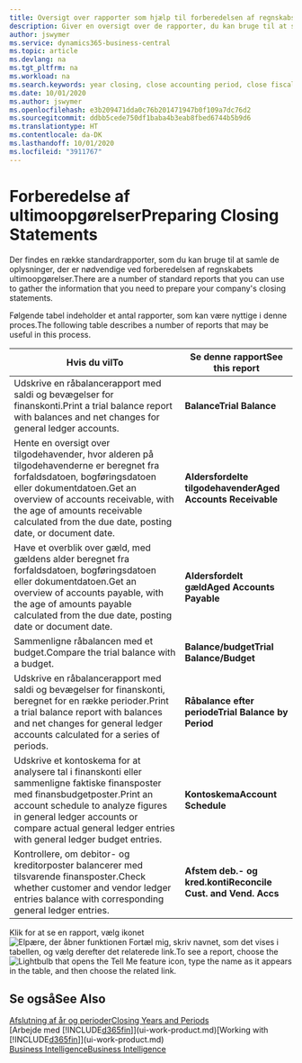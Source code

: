 ```yaml
---
title: Oversigt over rapporter som hjælp til forberedelsen af regnskabsafslutning | Microsoft Docs
description: Giver en oversigt over de rapporter, du kan bruge til at samle oplysninger til udarbejdelse af virksomhedens ultimoopgørelser ved regnskabsårets afslutning.
author: jswymer
ms.service: dynamics365-business-central
ms.topic: article
ms.devlang: na
ms.tgt_pltfrm: na
ms.workload: na
ms.search.keywords: year closing, close accounting period, close fiscal year, aging, creditor payments, vendor payments, assets, liabilities, equity, analysis, reporting, financial report, business intelligence, BI, Power Bi, KPI
ms.date: 10/01/2020
ms.author: jswymer
ms.openlocfilehash: e3b209471dda0c76b201471947b0f109a7dc76d2
ms.sourcegitcommit: ddbb5cede750df1baba4b3eab8fbed6744b5b9d6
ms.translationtype: HT
ms.contentlocale: da-DK
ms.lasthandoff: 10/01/2020
ms.locfileid: "3911767"
---
```

# <a name="preparing-closing-statements"></a><span data-ttu-id="25b5c-103">Forberedelse af ultimoopgørelser</span><span class="sxs-lookup"><span data-stu-id="25b5c-103">Preparing Closing Statements</span></span>
<span data-ttu-id="25b5c-104">Der findes en række standardrapporter, som du kan bruge til at samle de oplysninger, der er nødvendige ved forberedelsen af regnskabets ultimoopgørelser.</span><span class="sxs-lookup"><span data-stu-id="25b5c-104">There are a number of standard reports that you can use to gather the information that you need to prepare your company's closing statements.</span></span>

<span data-ttu-id="25b5c-105">Følgende tabel indeholder et antal rapporter, som kan være nyttige i denne proces.</span><span class="sxs-lookup"><span data-stu-id="25b5c-105">The following table describes a number of reports that may be useful in this process.</span></span>  

| <span data-ttu-id="25b5c-106">Hvis du vil</span><span class="sxs-lookup"><span data-stu-id="25b5c-106">To</span></span> | <span data-ttu-id="25b5c-107">Se denne rapport</span><span class="sxs-lookup"><span data-stu-id="25b5c-107">See this report</span></span> |
| --- | --- |
| <span data-ttu-id="25b5c-108">Udskrive en råbalancerapport med saldi og bevægelser for finanskonti.</span><span class="sxs-lookup"><span data-stu-id="25b5c-108">Print a trial balance report with balances and net changes for general ledger accounts.</span></span> |<span data-ttu-id="25b5c-109">**Balance**</span><span class="sxs-lookup"><span data-stu-id="25b5c-109">**Trial Balance**</span></span> |
| <span data-ttu-id="25b5c-110">Hente en oversigt over tilgodehavender, hvor alderen på tilgodehavenderne er beregnet fra forfaldsdatoen, bogføringsdatoen eller dokumentdatoen.</span><span class="sxs-lookup"><span data-stu-id="25b5c-110">Get an overview of accounts receivable, with the age of amounts receivable calculated from the due date, posting date, or document date.</span></span> |<span data-ttu-id="25b5c-111">**Aldersfordelte tilgodehavender**</span><span class="sxs-lookup"><span data-stu-id="25b5c-111">**Aged Accounts Receivable**</span></span> |
| <span data-ttu-id="25b5c-112">Have et overblik over gæld, med gældens alder beregnet fra forfaldsdatoen, bogføringsdatoen eller dokumentdatoen.</span><span class="sxs-lookup"><span data-stu-id="25b5c-112">Get an overview of accounts payable, with the age of amounts payable calculated from the due date, posting date or document date.</span></span> |<span data-ttu-id="25b5c-113">**Aldersfordelt gæld**</span><span class="sxs-lookup"><span data-stu-id="25b5c-113">**Aged Accounts Payable**</span></span> |
| <span data-ttu-id="25b5c-114">Sammenligne råbalancen med et budget.</span><span class="sxs-lookup"><span data-stu-id="25b5c-114">Compare the trial balance with a budget.</span></span> |<span data-ttu-id="25b5c-115">**Balance/budget**</span><span class="sxs-lookup"><span data-stu-id="25b5c-115">**Trial Balance/Budget**</span></span> |
| <span data-ttu-id="25b5c-116">Udskrive en råbalancerapport med saldi og bevægelser for finanskonti, beregnet for en række perioder.</span><span class="sxs-lookup"><span data-stu-id="25b5c-116">Print a trial balance report with balances and net changes for general ledger accounts calculated for a series of periods.</span></span> |<span data-ttu-id="25b5c-117">**Råbalance efter periode**</span><span class="sxs-lookup"><span data-stu-id="25b5c-117">**Trial Balance by Period**</span></span> |
| <span data-ttu-id="25b5c-118">Udskrive et kontoskema for at analysere tal i finanskonti eller sammenligne faktiske finansposter med finansbudgetposter.</span><span class="sxs-lookup"><span data-stu-id="25b5c-118">Print an account schedule to analyze figures in general ledger accounts or compare actual general ledger entries with general ledger budget entries.</span></span> |<span data-ttu-id="25b5c-119">**Kontoskema**</span><span class="sxs-lookup"><span data-stu-id="25b5c-119">**Account Schedule**</span></span> |
| <span data-ttu-id="25b5c-120">Kontrollere, om debitor- og kreditorposter balancerer med tilsvarende finansposter.</span><span class="sxs-lookup"><span data-stu-id="25b5c-120">Check whether customer and vendor ledger entries balance with corresponding general ledger entries.</span></span> |<span data-ttu-id="25b5c-121">**Afstem deb.- og kred.konti**</span><span class="sxs-lookup"><span data-stu-id="25b5c-121">**Reconcile Cust. and Vend. Accs**</span></span> |

<span data-ttu-id="25b5c-122">Klik for at se en rapport, vælg ikonet ![Elpære, der åbner funktionen Fortæl mig](media/ui-search/search_small.png "Fortæl mig, hvad du vil foretage dig"), skriv navnet, som det vises i tabellen, og vælg derefter det relaterede link.</span><span class="sxs-lookup"><span data-stu-id="25b5c-122">To see a report, choose the ![Lightbulb that opens the Tell Me feature](media/ui-search/search_small.png "Tell me what you want to do") icon, type the name as it appears in the table, and then choose the related link.</span></span>

## <a name="see-also"></a><span data-ttu-id="25b5c-123">Se også</span><span class="sxs-lookup"><span data-stu-id="25b5c-123">See Also</span></span>
[<span data-ttu-id="25b5c-124">Afslutning af år og perioder</span><span class="sxs-lookup"><span data-stu-id="25b5c-124">Closing Years and Periods</span></span>](year-close-years-periods.md)  
<span data-ttu-id="25b5c-125">[Arbejde med [!INCLUDE[d365fin](includes/d365fin_md.md)]](ui-work-product.md)</span><span class="sxs-lookup"><span data-stu-id="25b5c-125">[Working with [!INCLUDE[d365fin](includes/d365fin_md.md)]](ui-work-product.md)</span></span>  
[<span data-ttu-id="25b5c-126">Business Intelligence</span><span class="sxs-lookup"><span data-stu-id="25b5c-126">Business Intelligence</span></span>](bi.md)
